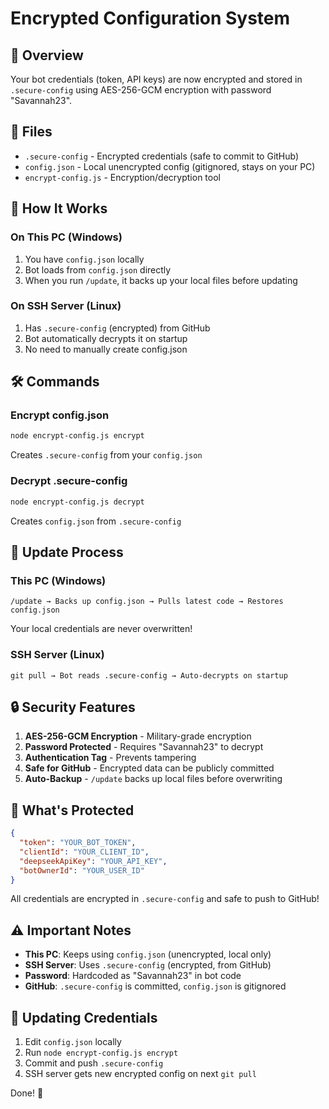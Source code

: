# Encrypted Configuration System

## 🔐 Overview
Your bot credentials (token, API keys) are now encrypted and stored in `.secure-config` using AES-256-GCM encryption with password "Savannah23".

## 📁 Files
- `.secure-config` - Encrypted credentials (safe to commit to GitHub)
- `config.json` - Local unencrypted config (gitignored, stays on your PC)
- `encrypt-config.js` - Encryption/decryption tool

## 🚀 How It Works

### On This PC (Windows)
1. You have `config.json` locally
2. Bot loads from `config.json` directly
3. When you run `/update`, it backs up your local files before updating

### On SSH Server (Linux)
1. Has `.secure-config` (encrypted) from GitHub
2. Bot automatically decrypts it on startup
3. No need to manually create config.json

## 🛠️ Commands

### Encrypt config.json
```bash
node encrypt-config.js encrypt
```
Creates `.secure-config` from your `config.json`

### Decrypt .secure-config
```bash
node encrypt-config.js decrypt
```
Creates `config.json` from `.secure-config`

## 🔄 Update Process

### This PC (Windows)
```
/update → Backs up config.json → Pulls latest code → Restores config.json
```
Your local credentials are never overwritten!

### SSH Server (Linux)
```
git pull → Bot reads .secure-config → Auto-decrypts on startup
```

## 🔒 Security Features

1. **AES-256-GCM Encryption** - Military-grade encryption
2. **Password Protected** - Requires "Savannah23" to decrypt
3. **Authentication Tag** - Prevents tampering
4. **Safe for GitHub** - Encrypted data can be publicly committed
5. **Auto-Backup** - `/update` backs up local files before overwriting

## 📝 What's Protected

```json
{
  "token": "YOUR_BOT_TOKEN",
  "clientId": "YOUR_CLIENT_ID",
  "deepseekApiKey": "YOUR_API_KEY",
  "botOwnerId": "YOUR_USER_ID"
}
```

All credentials are encrypted in `.secure-config` and safe to push to GitHub!

## ⚠️ Important Notes

- **This PC**: Keeps using `config.json` (unencrypted, local only)
- **SSH Server**: Uses `.secure-config` (encrypted, from GitHub)
- **Password**: Hardcoded as "Savannah23" in bot code
- **GitHub**: `.secure-config` is committed, `config.json` is gitignored

## 🔄 Updating Credentials

1. Edit `config.json` locally
2. Run `node encrypt-config.js encrypt`
3. Commit and push `.secure-config`
4. SSH server gets new encrypted config on next `git pull`

Done! 🎉
